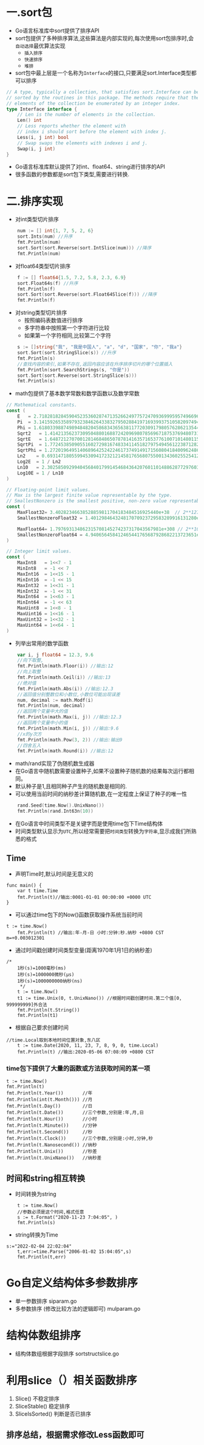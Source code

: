# 一.sort包

* Go语言标准库中sort提供了排序API
* sort包提供了多种排序算法,这些算法是内部实现的,每次使用sort包排序时,会`自动选择`最优算法实现
  * `插入排序`
  * `快速排序`
  * `堆排`
* sort包中最上层是一个名称为`Interface`的接口,只要满足sort.Interface类型都可以排序

```go
// A type, typically a collection, that satisfies sort.Interface can be
// sorted by the routines in this package. The methods require that the
// elements of the collection be enumerated by an integer index.
type Interface interface {
	// Len is the number of elements in the collection.
	Len() int
	// Less reports whether the element with
	// index i should sort before the element with index j.
	Less(i, j int) bool
	// Swap swaps the elements with indexes i and j.
	Swap(i, j int)
}
```

* Go语言标准库默认提供了对int、float64、string进行排序的API
* 很多函数的参数都是sort包下类型,需要进行转换.

# 二.排序实现

* 对int类型切片排序

```go
	num := [] int{1, 7, 5, 2, 6}
	sort.Ints(num) //升序
	fmt.Println(num)
	sort.Sort(sort.Reverse(sort.IntSlice(num))) //降序
	fmt.Println(num)
```

* 对float64类型切片排序

```go
	f := [] float64{1.5, 7.2, 5.8, 2.3, 6.9}
	sort.Float64s(f) //升序
	fmt.Println(f)
	sort.Sort(sort.Reverse(sort.Float64Slice(f))) //降序
	fmt.Println(f)
```

* 对string类型切片排序
  * 按照编码表数值进行排序
  * 多字符串中按照第一个字符进行比较
  * 如果第一个字符相同,比较第二个字符

```go
	s := []string{"我", "我是中国人", "a", "d", "国家", "你", "我a"}
	sort.Sort(sort.StringSlice(s)) //升序
	fmt.Println(s)
	//查找内容的索引,如果不存在,返回内容应该在升序排序切片的哪个位置插入
	fmt.Println(sort.SearchStrings(s, "你是"))
	sort.Sort(sort.Reverse(sort.StringSlice(s)))
	fmt.Println(s)
```





* math包提供了基本数学常数和数学函数以及数学常数


```go
// Mathematical constants.
const (
	E   = 2.71828182845904523536028747135266249775724709369995957496696763 
	Pi  = 3.14159265358979323846264338327950288419716939937510582097494459 
	Phi = 1.61803398874989484820458683436563811772030917980576286213544862 
	Sqrt2   = 1.41421356237309504880168872420969807856967187537694807317667974
	SqrtE   = 1.64872127070012814684865078781416357165377610071014801157507931 
	SqrtPi  = 1.77245385090551602729816748334114518279754945612238712821380779 
	SqrtPhi = 1.27201964951406896425242246173749149171560804184009624861664038 
	Ln2    = 0.693147180559945309417232121458176568075500134360255254120680009 
	Log2E  = 1 / Ln2
	Ln10   = 2.30258509299404568401799145468436420760110148862877297603332790 
	Log10E = 1 / Ln10
)

// Floating-point limit values.
// Max is the largest finite value representable by the type.
// SmallestNonzero is the smallest positive, non-zero value representable by the type.
const (
	MaxFloat32= 3.40282346638528859811704183484516925440e+38  // 2**127 * (2**24 - 1) / 2**23
	SmallestNonzeroFloat32 = 1.401298464324817070923729583289916131280e-45 // 1 / 2**(127 - 1 + 23)

	MaxFloat64= 1.797693134862315708145274237317043567981e+308 // 2**1023 * (2**53 - 1) / 2**52
	SmallestNonzeroFloat64 = 4.940656458412465441765687928682213723651e-324 // 1 / 2**(1023 - 1 + 52)
)

// Integer limit values.
const (
	MaxInt8   = 1<<7 - 1
	MinInt8   = -1 << 7
	MaxInt16  = 1<<15 - 1
	MinInt16  = -1 << 15
	MaxInt32  = 1<<31 - 1
	MinInt32  = -1 << 31
	MaxInt64  = 1<<63 - 1
	MinInt64  = -1 << 63
	MaxUint8  = 1<<8 - 1
	MaxUint16 = 1<<16 - 1
	MaxUint32 = 1<<32 - 1
	MaxUint64 = 1<<64 - 1
)
```

* 列举出常用的数学函数

```go
	var i, j float64 = 12.3, 9.6
	//向下取整,
	fmt.Println(math.Floor(i)) //输出:12
	//向上取整
	fmt.Println(math.Ceil(i)) //输出:13
	//绝对值
	fmt.Println(math.Abs(i)) //输出:12.3
	//返回值分别整数位和小数位,小数位可能出现误差
	num, decimal := math.Modf(i)
	fmt.Println(num, decimal)
	//返回两个变量中大的值
	fmt.Println(math.Max(i, j)) //输出:12.3
	//返回两个变量中小的值
	fmt.Println(math.Min(i, j)) //输出:9.6
	//x的y次方
	fmt.Println(math.Pow(3, 2)) //输出:输出9
	//四舍五入
	fmt.Println(math.Round(i)) //输出:12
```


* math/rand实现了伪随机数生成器
* 在Go语言中随机数需要设置种子,如果不设置种子随机数的结果每次运行都相同。
* 默认种子是1,且相同种子产生的随机数是相同的.
* 可以使用当前时间的纳秒差计算随机数,在一定程度上保证了种子的唯一性

```go
	rand.Seed(time.Now().UnixNano())
	fmt.Println(rand.Int63n(10))
```

* 在Go语言中时间类型不是关键字而是使用time包下Time结构体
* 时间类型默认显示为`UTC`,所以经常需要把`时间类型`转换为`字符串`,显示成我们所熟悉的格式


## Time

- 声明Time时,默认时间是无意义的

```
func main() {
	var t time.Time
	fmt.Println(t)//输出:0001-01-01 00:00:00 +0000 UTC
}
```

- 可以通过time包下的Now()函数获取操作系统当前时间

```
t := time.Now()
	fmt.Println(t) //输出:年-月-日 小时:分钟:秒.纳秒 +0800 CST m=+0.003012301
```


- 通过时间戳创建时间类型变量(距离1970年1月1日的纳秒差)

```
/*
	1秒(s)=1000毫秒(ms)
	1秒(s)=1000000微秒(μs)
	1秒(s)=1000000000纳秒(ns)
	 */
	t := time.Now()
	t1 := time.Unix(0, t.UnixNano()) //根据时间戳创建时间.第二个值[0, 999999999]外合法
	fmt.Println(t.String())
	fmt.Println(t1)
```

- 根据自己要求创建时间

```
//time.Local取到本地时间位置对象,东八区
	t := time.Date(2020, 11, 23, 7, 8, 9, 0, time.Local)
	fmt.Println(t) //输出:2020-05-06 07:08:09 +0800 CST
```

### time包下提供了大量的函数或方法获取时间的某一项

    t := time.Now()
    fmt.Println(t)
    fmt.Println(t.Year())       //年
    fmt.Println(int(t.Month())) //月
    fmt.Println(t.Day())        //日
    fmt.Println(t.Date())       //三个参数,分别是:年,月,日
    fmt.Println(t.Hour())       //小时
    fmt.Println(t.Minute())     //分钟
    fmt.Println(t.Second())     //秒
    fmt.Println(t.Clock())      //三个参数,分别是:小时,分钟,秒
    fmt.Println(t.Nanosecond()) //纳秒
    fmt.Println(t.Unix())       //秒差
    fmt.Println(t.UnixNano())   //纳秒差


## 时间和string相互转换

- 时间转换为string

```
	t := time.Now()
	//参数必须是这个时间,格式任意
	s := t.Format("2020-11-23 7:04:05", )
	fmt.Println(s)
```

- string转换为Time

```
s:="2022-02-04 22:02:04"
	t,err:=time.Parse("2006-01-02 15:04:05",s)
	fmt.Println(t,err)
```


# Go自定义结构体多参数排序

- 单一参数排序 siparam.go
- 多参数排序 (修改比较方法的逻辑即可)  mulparam.go


# 结构体数组排序
- 结构体数组根据字段排序  sortstructslice.go


# 利用slice（）相关函数排序
1. Slice() 不稳定排序
2. SliceStable() 稳定排序
3. SliceIsSorted() 判断是否已排序



## 排序总结，根据需求修改Less函数即可







